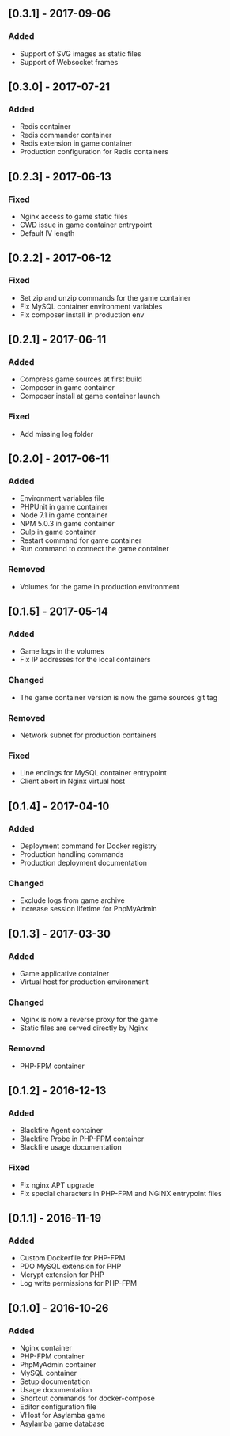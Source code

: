 ## [0.3.1] - 2017-09-06
### Added
- Support of SVG images as static files
- Support of Websocket frames

## [0.3.0] - 2017-07-21
### Added
- Redis container
- Redis commander container
- Redis extension in game container
- Production configuration for Redis containers

## [0.2.3] - 2017-06-13
### Fixed
- Nginx access to game static files
- CWD issue in game container entrypoint
- Default IV length

## [0.2.2] - 2017-06-12
### Fixed
- Set zip and unzip commands for the game container
- Fix MySQL container environment variables
- Fix composer install in production env

## [0.2.1] - 2017-06-11
### Added
- Compress game sources at first build
- Composer in game container
- Composer install at game container launch

### Fixed
- Add missing log folder

## [0.2.0] - 2017-06-11
### Added
- Environment variables file
- PHPUnit in game container
- Node 7.1 in game container
- NPM 5.0.3 in game container
- Gulp in game container
- Restart command for game container
- Run command to connect the game container

### Removed
- Volumes for the game in production environment

## [0.1.5] - 2017-05-14
### Added
- Game logs in the volumes
- Fix IP addresses for the local containers

### Changed
- The game container version is now the game sources git tag

### Removed
- Network subnet for production containers

### Fixed
- Line endings for MySQL container entrypoint
- Client abort in Nginx virtual host

## [0.1.4] - 2017-04-10
### Added
- Deployment command for Docker registry
- Production handling commands
- Production deployment documentation

### Changed
- Exclude logs from game archive
- Increase session lifetime for PhpMyAdmin

## [0.1.3] - 2017-03-30
### Added
- Game applicative container
- Virtual host for production environment

### Changed
- Nginx is now a reverse proxy for the game
- Static files are served directly by Nginx

### Removed
- PHP-FPM container

## [0.1.2] - 2016-12-13
### Added
- Blackfire Agent container
- Blackfire Probe in PHP-FPM container
- Blackfire usage documentation

### Fixed
- Fix nginx APT upgrade
- Fix special characters in PHP-FPM and NGINX entrypoint files

## [0.1.1] - 2016-11-19
### Added
- Custom Dockerfile for PHP-FPM
- PDO MySQL extension for PHP
- Mcrypt extension for PHP
- Log write permissions for PHP-FPM

## [0.1.0] - 2016-10-26
### Added
- Nginx container
- PHP-FPM container
- PhpMyAdmin container
- MySQL container
- Setup documentation
- Usage documentation
- Shortcut commands for docker-compose
- Editor configuration file
- VHost for Asylamba game
- Asylamba game database
